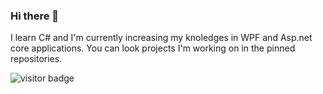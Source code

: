 ### Hi there 👋
I learn C# and I'm currently increasing my knoledges in WPF and Asp.net core applications.
You can look projects I'm working on in the pinned repositories.






![visitor badge](https://visitor-badge.glitch.me/badge?page_id=AlexRajvandary)
<!--
**AlexRajvandary/AlexRajvandary** is a ✨ _special_ ✨ repository because its `README.md` (this file) appears on your GitHub profile.

Here are some ideas to get you started:

- 🔭 I’m currently working on ...
- 🌱 I’m currently learning ...
- 👯 I’m looking to collaborate on ...
- 🤔 I’m looking for help with ...
- 💬 Ask me about ...
- 📫 How to reach me: ...
- 😄 Pronouns: ...
- ⚡ Fun fact: ...
-->
